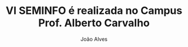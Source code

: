---
title-projeto: VI SEMINFO é realizada no Campus Prof. Alberto Carvalho
title-page: VI SEMINFO é realizada no Campus Prof. Alberto Carvalho
title: VI SEMINFO é realizada no Campus Prof. Alberto Carvalho
author: João Alves
number: 3
categories: projetos eventos
layout: post
description: Realizada entre os dias 11, 12 e 13 de dezembro de 2019 contou com o apoio da KNUTH.
permalink: /:categories/:title.html
---